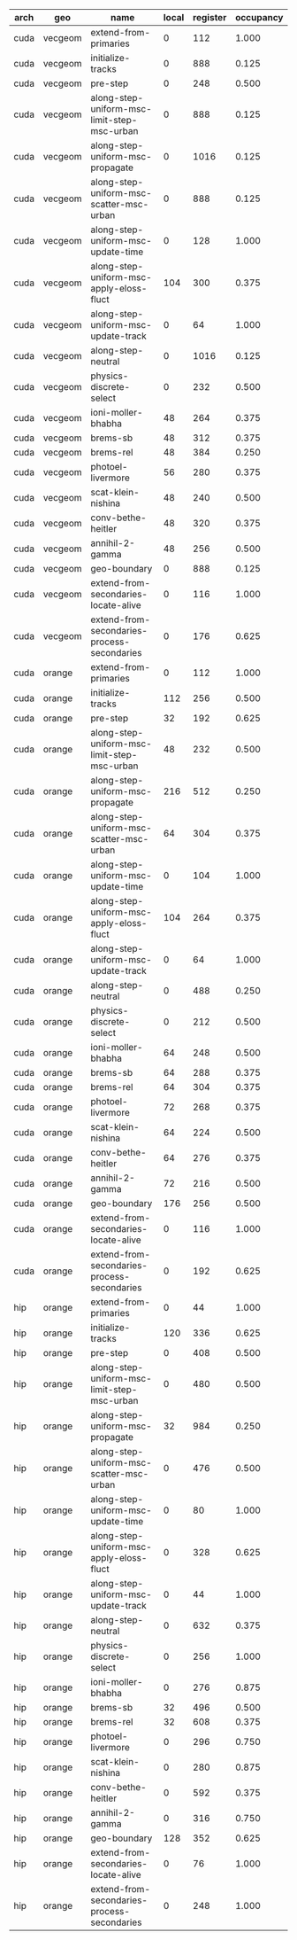| arch | geo     | name                                        | local | register | occupancy |
| ---- | ------- | ------------------------------------------- | ----- | -------- | --------- |
| cuda | vecgeom | extend-from-primaries                       |     0 |      112 |     1.000 |
| cuda | vecgeom | initialize-tracks                           |     0 |      888 |     0.125 |
| cuda | vecgeom | pre-step                                    |     0 |      248 |     0.500 |
| cuda | vecgeom | along-step-uniform-msc-limit-step-msc-urban |     0 |      888 |     0.125 |
| cuda | vecgeom | along-step-uniform-msc-propagate            |     0 |     1016 |     0.125 |
| cuda | vecgeom | along-step-uniform-msc-scatter-msc-urban    |     0 |      888 |     0.125 |
| cuda | vecgeom | along-step-uniform-msc-update-time          |     0 |      128 |     1.000 |
| cuda | vecgeom | along-step-uniform-msc-apply-eloss-fluct    |   104 |      300 |     0.375 |
| cuda | vecgeom | along-step-uniform-msc-update-track         |     0 |       64 |     1.000 |
| cuda | vecgeom | along-step-neutral                          |     0 |     1016 |     0.125 |
| cuda | vecgeom | physics-discrete-select                     |     0 |      232 |     0.500 |
| cuda | vecgeom | ioni-moller-bhabha                          |    48 |      264 |     0.375 |
| cuda | vecgeom | brems-sb                                    |    48 |      312 |     0.375 |
| cuda | vecgeom | brems-rel                                   |    48 |      384 |     0.250 |
| cuda | vecgeom | photoel-livermore                           |    56 |      280 |     0.375 |
| cuda | vecgeom | scat-klein-nishina                          |    48 |      240 |     0.500 |
| cuda | vecgeom | conv-bethe-heitler                          |    48 |      320 |     0.375 |
| cuda | vecgeom | annihil-2-gamma                             |    48 |      256 |     0.500 |
| cuda | vecgeom | geo-boundary                                |     0 |      888 |     0.125 |
| cuda | vecgeom | extend-from-secondaries-locate-alive        |     0 |      116 |     1.000 |
| cuda | vecgeom | extend-from-secondaries-process-secondaries |     0 |      176 |     0.625 |
| cuda | orange  | extend-from-primaries                       |     0 |      112 |     1.000 |
| cuda | orange  | initialize-tracks                           |   112 |      256 |     0.500 |
| cuda | orange  | pre-step                                    |    32 |      192 |     0.625 |
| cuda | orange  | along-step-uniform-msc-limit-step-msc-urban |    48 |      232 |     0.500 |
| cuda | orange  | along-step-uniform-msc-propagate            |   216 |      512 |     0.250 |
| cuda | orange  | along-step-uniform-msc-scatter-msc-urban    |    64 |      304 |     0.375 |
| cuda | orange  | along-step-uniform-msc-update-time          |     0 |      104 |     1.000 |
| cuda | orange  | along-step-uniform-msc-apply-eloss-fluct    |   104 |      264 |     0.375 |
| cuda | orange  | along-step-uniform-msc-update-track         |     0 |       64 |     1.000 |
| cuda | orange  | along-step-neutral                          |     0 |      488 |     0.250 |
| cuda | orange  | physics-discrete-select                     |     0 |      212 |     0.500 |
| cuda | orange  | ioni-moller-bhabha                          |    64 |      248 |     0.500 |
| cuda | orange  | brems-sb                                    |    64 |      288 |     0.375 |
| cuda | orange  | brems-rel                                   |    64 |      304 |     0.375 |
| cuda | orange  | photoel-livermore                           |    72 |      268 |     0.375 |
| cuda | orange  | scat-klein-nishina                          |    64 |      224 |     0.500 |
| cuda | orange  | conv-bethe-heitler                          |    64 |      276 |     0.375 |
| cuda | orange  | annihil-2-gamma                             |    72 |      216 |     0.500 |
| cuda | orange  | geo-boundary                                |   176 |      256 |     0.500 |
| cuda | orange  | extend-from-secondaries-locate-alive        |     0 |      116 |     1.000 |
| cuda | orange  | extend-from-secondaries-process-secondaries |     0 |      192 |     0.625 |
| hip  | orange  | extend-from-primaries                       |     0 |       44 |     1.000 |
| hip  | orange  | initialize-tracks                           |   120 |      336 |     0.625 |
| hip  | orange  | pre-step                                    |     0 |      408 |     0.500 |
| hip  | orange  | along-step-uniform-msc-limit-step-msc-urban |     0 |      480 |     0.500 |
| hip  | orange  | along-step-uniform-msc-propagate            |    32 |      984 |     0.250 |
| hip  | orange  | along-step-uniform-msc-scatter-msc-urban    |     0 |      476 |     0.500 |
| hip  | orange  | along-step-uniform-msc-update-time          |     0 |       80 |     1.000 |
| hip  | orange  | along-step-uniform-msc-apply-eloss-fluct    |     0 |      328 |     0.625 |
| hip  | orange  | along-step-uniform-msc-update-track         |     0 |       44 |     1.000 |
| hip  | orange  | along-step-neutral                          |     0 |      632 |     0.375 |
| hip  | orange  | physics-discrete-select                     |     0 |      256 |     1.000 |
| hip  | orange  | ioni-moller-bhabha                          |     0 |      276 |     0.875 |
| hip  | orange  | brems-sb                                    |    32 |      496 |     0.500 |
| hip  | orange  | brems-rel                                   |    32 |      608 |     0.375 |
| hip  | orange  | photoel-livermore                           |     0 |      296 |     0.750 |
| hip  | orange  | scat-klein-nishina                          |     0 |      280 |     0.875 |
| hip  | orange  | conv-bethe-heitler                          |     0 |      592 |     0.375 |
| hip  | orange  | annihil-2-gamma                             |     0 |      316 |     0.750 |
| hip  | orange  | geo-boundary                                |   128 |      352 |     0.625 |
| hip  | orange  | extend-from-secondaries-locate-alive        |     0 |       76 |     1.000 |
| hip  | orange  | extend-from-secondaries-process-secondaries |     0 |      248 |     1.000 |
